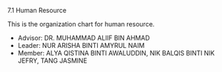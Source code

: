 7.1 Human Resource

This is the organization chart for human resource. <br>
- Advisor: DR. MUHAMMAD ALIIF BIN AHMAD <br>
- Leader: NUR ARISHA BINTI AMYRUL NAIM
- Member: ALYA QISTINA BINTI AWALUDDIN, NIK BALQIS BINTI NIK JEFRY, TANG JASMINE
